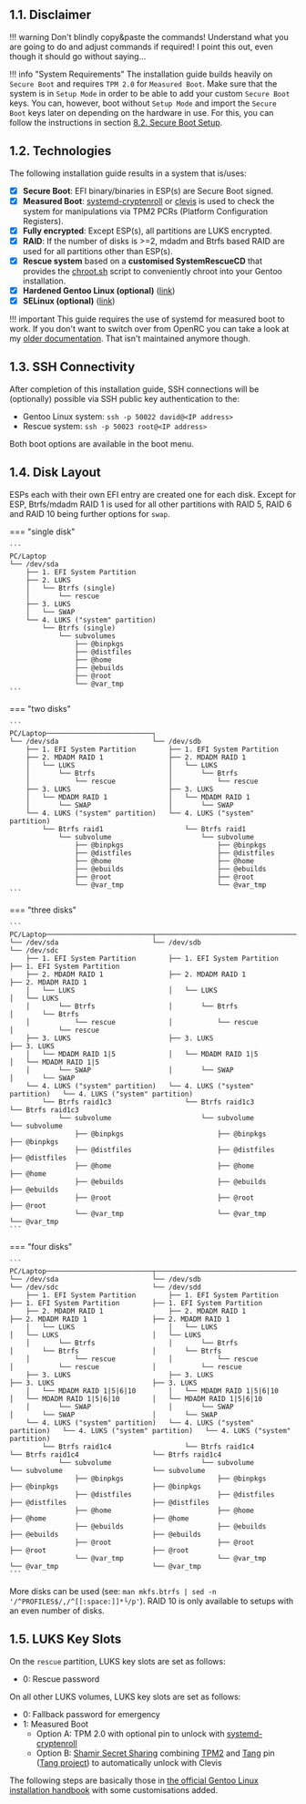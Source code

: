 ## 1.1. Disclaimer

!!! warning
    Don't blindly copy&paste the commands! Understand what you are going to do and adjust commands if required! I point this out, even though it should go without saying...

!!! info "System Requirements"
    The installation guide builds heavily on `Secure Boot` and requires `TPM 2.0` for `Measured Boot`. Make sure that the system is in `Setup Mode` in order to be able to add your custom `Secure Boot` keys. You can, however, boot without `Setup Mode` and import the `Secure Boot` keys later on depending on the hardware in use. For this, you can follow the instructions in section [8.2. Secure Boot Setup](/post-boot_configuration/#82-secure-boot-setup).

## 1.2. Technologies

The following installation guide results in a system that is/uses:

- [x] **Secure Boot**: EFI binary/binaries in ESP(s) are Secure Boot signed.
- [x] **Measured Boot**: [systemd-cryptenroll](https://wiki.archlinux.org/title/Trusted_Platform_Module#systemd-cryptenroll) or [clevis](https://github.com/latchset/clevis) is used to check the system for manipulations via TPM2 PCRs (Platform Configuration Registers).
- [x] **Fully encrypted**: Except ESP(s), all partitions are LUKS encrypted.
- [x] **RAID**: If the number of disks is >=2, mdadm and Btrfs based RAID are used for all partitions other than ESP(s).
- [x] **Rescue system** based on a **customised SystemRescueCD** that provides the [chroot.sh](https://github.com/duxsco/gentoo-installation/blob/01dad0465eb76d04bd4107a5ec16d02f5b2de30e/bin/disk.sh#L202-L281) script to conveniently chroot into your Gentoo installation.
- [x] **Hardened Gentoo Linux (optional)** ([link](https://wiki.gentoo.org/wiki/Project:Hardened))
- [x] **SELinux (optional)** ([link](https://wiki.gentoo.org/wiki/Project:SELinux))

!!! important
    This guide requires the use of systemd for measured boot to work. If you don't want to switch over from OpenRC you can take a look at my [older documentation](https://github.com/duxsco/gentoo-installation/tree/v2.1.1). That isn't maintained anymore though.

## 1.3. SSH Connectivity

After completion of this installation guide, SSH connections will be (optionally) possible via SSH public key authentication to the:

- Gentoo Linux system: `ssh -p 50022 david@<IP address>`
- Rescue system: `ssh -p 50023 root@<IP address>`

Both boot options are available in the boot menu.

## 1.4. Disk Layout

ESPs each with their own EFI entry are created one for each disk. Except for ESP, Btrfs/mdadm RAID 1 is used for all other partitions with RAID 5, RAID 6 and RAID 10 being further options for `swap`.

=== "single disk"

    ```
    PC∕Laptop
    └── ∕dev∕sda
        ├── 1. EFI System Partition
        ├── 2. LUKS
        │   └── Btrfs (single)
        │       └── rescue
        ├── 3. LUKS
        │   └── SWAP
        └── 4. LUKS ("system" partition)
            └── Btrfs (single)
                └── subvolumes
                    ├── @binpkgs
                    ├── @distfiles
                    ├── @home
                    ├── @ebuilds
                    ├── @root
                    └── @var_tmp
    ```

=== "two disks"

    ```
    PC∕Laptop──────────────────────────┐
    └── ∕dev∕sda                       └── ∕dev∕sdb
        ├── 1. EFI System Partition        ├── 1. EFI System Partition
        ├── 2. MDADM RAID 1                ├── 2. MDADM RAID 1
        │   └── LUKS                       │   └── LUKS
        │       └── Btrfs                  │       └── Btrfs
        │           └── rescue             │           └── rescue
        ├── 3. LUKS                        ├── 3. LUKS
        │   └── MDADM RAID 1               │   └── MDADM RAID 1
        │       └── SWAP                   │       └── SWAP
        └── 4. LUKS ("system" partition)   └── 4. LUKS ("system" partition)
            └── Btrfs raid1                    └── Btrfs raid1
                └── subvolume                      └── subvolume
                    ├── @binpkgs                       ├── @binpkgs
                    ├── @distfiles                     ├── @distfiles
                    ├── @home                          ├── @home
                    ├── @ebuilds                       ├── @ebuilds
                    ├── @root                          ├── @root
                    └── @var_tmp                       └── @var_tmp
    ```

=== "three disks"

    ```
    PC∕Laptop──────────────────────────┬──────────────────────────────────┐
    └── ∕dev∕sda                       └── ∕dev∕sdb                       └── ∕dev∕sdc
        ├── 1. EFI System Partition        ├── 1. EFI System Partition        ├── 1. EFI System Partition
        ├── 2. MDADM RAID 1                ├── 2. MDADM RAID 1                ├── 2. MDADM RAID 1
        │   └── LUKS                       │   └── LUKS                       │   └── LUKS
        │       └── Btrfs                  │       └── Btrfs                  │       └── Btrfs
        │           └── rescue             │           └── rescue             │           └── rescue
        ├── 3. LUKS                        ├── 3. LUKS                        ├── 3. LUKS
        │   └── MDADM RAID 1|5             │   └── MDADM RAID 1|5             │   └── MDADM RAID 1|5
        │       └── SWAP                   │       └── SWAP                   │       └── SWAP
        └── 4. LUKS ("system" partition)   └── 4. LUKS ("system" partition)   └── 4. LUKS ("system" partition)
            └── Btrfs raid1c3                  └── Btrfs raid1c3                  └── Btrfs raid1c3
                └── subvolume                      └── subvolume                      └── subvolume
                    ├── @binpkgs                       ├── @binpkgs                       ├── @binpkgs
                    ├── @distfiles                     ├── @distfiles                     ├── @distfiles
                    ├── @home                          ├── @home                          ├── @home
                    ├── @ebuilds                       ├── @ebuilds                       ├── @ebuilds
                    ├── @root                          ├── @root                          ├── @root
                    └── @var_tmp                       └── @var_tmp                       └── @var_tmp
    ```

=== "four disks"

    ```
    PC∕Laptop──────────────────────────┬──────────────────────────────────┬──────────────────────────────────┐
    └── ∕dev∕sda                       └── ∕dev∕sdb                       └── ∕dev∕sdc                       └── ∕dev∕sdd
        ├── 1. EFI System Partition        ├── 1. EFI System Partition        ├── 1. EFI System Partition        ├── 1. EFI System Partition
        ├── 2. MDADM RAID 1                ├── 2. MDADM RAID 1                ├── 2. MDADM RAID 1                ├── 2. MDADM RAID 1
        │   └── LUKS                       │   └── LUKS                       │   └── LUKS                       │   └── LUKS
        │       └── Btrfs                  │       └── Btrfs                  │       └── Btrfs                  │       └── Btrfs
        │           └── rescue             │           └── rescue             │           └── rescue             │           └── rescue
        ├── 3. LUKS                        ├── 3. LUKS                        ├── 3. LUKS                        ├── 3. LUKS
        │   └── MDADM RAID 1|5|6|10        │   └── MDADM RAID 1|5|6|10        │   └── MDADM RAID 1|5|6|10        │   └── MDADM RAID 1|5|6|10
        │       └── SWAP                   │       └── SWAP                   │       └── SWAP                   │       └── SWAP
        └── 4. LUKS ("system" partition)   └── 4. LUKS ("system" partition)   └── 4. LUKS ("system" partition)   └── 4. LUKS ("system" partition)
            └── Btrfs raid1c4                  └── Btrfs raid1c4                  └── Btrfs raid1c4                  └── Btrfs raid1c4
                └── subvolume                      └── subvolume                      └── subvolume                      └── subvolume
                    ├── @binpkgs                       ├── @binpkgs                       ├── @binpkgs                       ├── @binpkgs
                    ├── @distfiles                     ├── @distfiles                     ├── @distfiles                     ├── @distfiles
                    ├── @home                          ├── @home                          ├── @home                          ├── @home
                    ├── @ebuilds                       ├── @ebuilds                       ├── @ebuilds                       ├── @ebuilds
                    ├── @root                          ├── @root                          ├── @root                          ├── @root
                    └── @var_tmp                       └── @var_tmp                       └── @var_tmp                       └── @var_tmp
    ```

More disks can be used (see: `man mkfs.btrfs | sed -n '/^PROFILES$/,/^[[:space:]]*└/p'`). RAID 10 is only available to setups with an even number of disks.

## 1.5. LUKS Key Slots

On the `rescue` partition, LUKS key slots are set as follows:

  - 0: Rescue password

On all other LUKS volumes, LUKS key slots are set as follows:

  - 0: Fallback password for emergency
  - 1: Measured Boot
    - Option A: TPM 2.0 with optional pin to unlock with [systemd-cryptenroll](https://wiki.archlinux.org/title/Trusted_Platform_Module#systemd-cryptenroll)
    - Option B: [Shamir Secret Sharing](https://github.com/latchset/clevis#pin-shamir-secret-sharing) combining [TPM2](https://github.com/latchset/clevis#pin-tpm2) and [Tang](https://github.com/latchset/clevis#pin-tang) pin ([Tang project](https://github.com/latchset/tang)) to automatically unlock with Clevis

The following steps are basically those in [the official Gentoo Linux installation handbook](https://wiki.gentoo.org/wiki/Handbook:AMD64/Full/Installation) with some customisations added.

